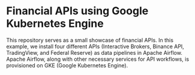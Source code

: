 # Financial APIs using Google Kubernetes Engine

This repository serves as a small showcase of financial APIs. In this example, we install four different APIs (Interactive Brokers, Binance API, TradingView, and Federal Reserve) as data pipelines in Apache Airflow. Apache Airflow, along with other necessary services for API workflows, is provisioned on GKE (Google Kubernetes Engine).

